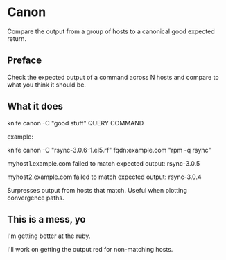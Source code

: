 # Canon

Compare the output from a group of hosts to a canonical good expected return.

## Preface

Check the expected output of a command across N hosts and compare to what you think it should be.

## What it does

knife canon -C "good stuff" QUERY COMMAND

example:

knife canon -C "rsync-3.0.6-1.el5.rf" fqdn:example.com "rpm -q rsync"

myhost1.example.com failed to match expected output: rsync-3.0.5

myhost2.example.com failed to match expected output: rsync-3.0.4


Surpresses output from hosts that match.  Useful when plotting convergence paths.

## This is a mess, yo
I'm getting better at the ruby.

I'll work on getting the output red for non-matching hosts.
